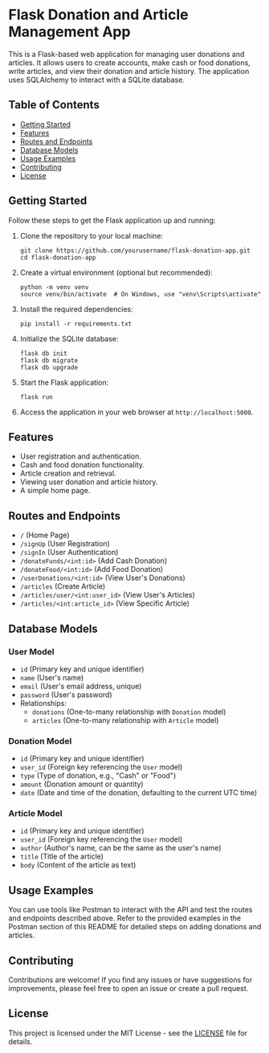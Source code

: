 
# Flask Donation and Article Management App

This is a Flask-based web application for managing user donations and articles. It allows users to create accounts, make cash or food donations, write articles, and view their donation and article history. The application uses SQLAlchemy to interact with a SQLite database.

## Table of Contents

- [Getting Started](#getting-started)
- [Features](#features)
- [Routes and Endpoints](#routes-and-endpoints)
- [Database Models](#database-models)
- [Usage Examples](#usage-examples)
- [Contributing](#contributing)
- [License](#license)

## Getting Started

Follow these steps to get the Flask application up and running:

1. Clone the repository to your local machine:
   ```shell
   git clone https://github.com/yourusername/flask-donation-app.git
   cd flask-donation-app
   ```

2. Create a virtual environment (optional but recommended):
   ```shell
   python -m venv venv
   source venv/bin/activate  # On Windows, use "venv\Scripts\activate"
   ```

3. Install the required dependencies:
   ```shell
   pip install -r requirements.txt
   ```

4. Initialize the SQLite database:
   ```shell
   flask db init
   flask db migrate
   flask db upgrade
   ```

5. Start the Flask application:
   ```shell
   flask run
   ```

6. Access the application in your web browser at `http://localhost:5000`.

## Features

- User registration and authentication.
- Cash and food donation functionality.
- Article creation and retrieval.
- Viewing user donation and article history.
- A simple home page.

## Routes and Endpoints

- `/` (Home Page)
- `/signUp` (User Registration)
- `/signIn` (User Authentication)
- `/donateFunds/<int:id>` (Add Cash Donation)
- `/donateFood/<int:id>` (Add Food Donation)
- `/userDonations/<int:id>` (View User's Donations)
- `/articles` (Create Article)
- `/articles/user/<int:user_id>` (View User's Articles)
- `/articles/<int:article_id>` (View Specific Article)

## Database Models

### User Model

- `id` (Primary key and unique identifier)
- `name` (User's name)
- `email` (User's email address, unique)
- `password` (User's password)
- Relationships:
  - `donations` (One-to-many relationship with `Donation` model)
  - `articles` (One-to-many relationship with `Article` model)

### Donation Model

- `id` (Primary key and unique identifier)
- `user_id` (Foreign key referencing the `User` model)
- `type` (Type of donation, e.g., "Cash" or "Food")
- `amount` (Donation amount or quantity)
- `date` (Date and time of the donation, defaulting to the current UTC time)

### Article Model

- `id` (Primary key and unique identifier)
- `user_id` (Foreign key referencing the `User` model)
- `author` (Author's name, can be the same as the user's name)
- `title` (Title of the article)
- `body` (Content of the article as text)

## Usage Examples

You can use tools like Postman to interact with the API and test the routes and endpoints described above. Refer to the provided examples in the Postman section of this README for detailed steps on adding donations and articles.

## Contributing

Contributions are welcome! If you find any issues or have suggestions for improvements, please feel free to open an issue or create a pull request.

## License

This project is licensed under the MIT License - see the [LICENSE](LICENSE) file for details.
```

